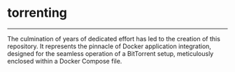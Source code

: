 # torrenting
---

The culmination of years of dedicated effort has led to the creation of this repository. It represents the pinnacle of Docker application integration, designed for the seamless operation of a BitTorrent setup, meticulously enclosed within a Docker Compose file.

